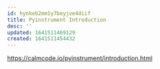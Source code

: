 ```yaml
---
id: hynkeb2mm1y7beyjve4diif
title: Pyinstrument Introduction
desc: ''
updated: 1641511469129
created: 1641511454432
---
```


<https://calmcode.io/pyinstrument/introduction.html>
